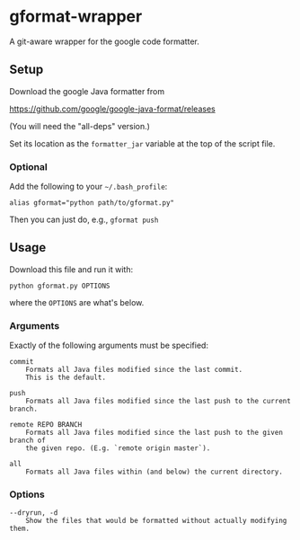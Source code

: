 # gformat-wrapper

A git-aware wrapper for the google code formatter.

## Setup

Download the google Java formatter from

https://github.com/google/google-java-format/releases

(You will need the "all-deps" version.)

Set its location as the `formatter_jar` variable at the top of the script file.

### Optional

Add the following to your `~/.bash_profile`:

    alias gformat="python path/to/gformat.py"

Then you can just do, e.g., `gformat push`

## Usage

Download this file and run it with:

    python gformat.py OPTIONS

where the `OPTIONS` are what's below.

### Arguments

Exactly of the following arguments must be specified:

    commit
        Formats all Java files modified since the last commit.
        This is the default.

    push
        Formats all Java files modified since the last push to the current branch.

    remote REPO BRANCH
        Formats all Java files modified since the last push to the given branch of
        the given repo. (E.g. `remote origin master`).

    all
        Formats all Java files within (and below) the current directory.

### Options

    --dryrun, -d
        Show the files that would be formatted without actually modifying them.
